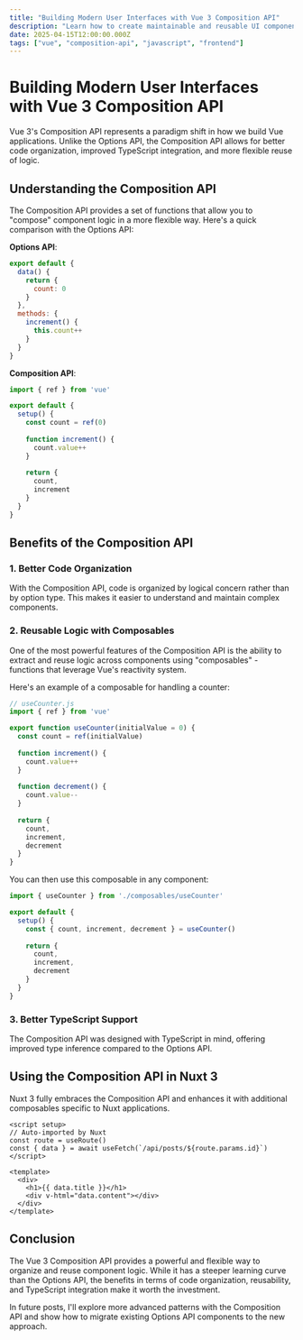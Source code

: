 ```yaml
---
title: "Building Modern User Interfaces with Vue 3 Composition API"
description: "Learn how to create maintainable and reusable UI components with Vue 3's Composition API"
date: 2025-04-15T12:00:00.000Z
tags: ["vue", "composition-api", "javascript", "frontend"]
---
```


# Building Modern User Interfaces with Vue 3 Composition API

Vue 3's Composition API represents a paradigm shift in how we build Vue applications. Unlike the Options API, the Composition API allows for better code organization, improved TypeScript integration, and more flexible reuse of logic.

## Understanding the Composition API

The Composition API provides a set of functions that allow you to "compose" component logic in a more flexible way. Here's a quick comparison with the Options API:

**Options API**:
```js
export default {
  data() {
    return {
      count: 0
    }
  },
  methods: {
    increment() {
      this.count++
    }
  }
}
```

**Composition API**:
```js
import { ref } from 'vue'

export default {
  setup() {
    const count = ref(0)
    
    function increment() {
      count.value++
    }
    
    return {
      count,
      increment
    }
  }
}
```

## Benefits of the Composition API

### 1. Better Code Organization

With the Composition API, code is organized by logical concern rather than by option type. This makes it easier to understand and maintain complex components.

### 2. Reusable Logic with Composables

One of the most powerful features of the Composition API is the ability to extract and reuse logic across components using "composables" - functions that leverage Vue's reactivity system.

Here's an example of a composable for handling a counter:

```js
// useCounter.js
import { ref } from 'vue'

export function useCounter(initialValue = 0) {
  const count = ref(initialValue)
  
  function increment() {
    count.value++
  }
  
  function decrement() {
    count.value--
  }
  
  return {
    count,
    increment,
    decrement
  }
}
```

You can then use this composable in any component:

```js
import { useCounter } from './composables/useCounter'

export default {
  setup() {
    const { count, increment, decrement } = useCounter()
    
    return {
      count,
      increment,
      decrement
    }
  }
}
```

### 3. Better TypeScript Support

The Composition API was designed with TypeScript in mind, offering improved type inference compared to the Options API.

## Using the Composition API in Nuxt 3

Nuxt 3 fully embraces the Composition API and enhances it with additional composables specific to Nuxt applications.

```vue
<script setup>
// Auto-imported by Nuxt
const route = useRoute()
const { data } = await useFetch(`/api/posts/${route.params.id}`)
</script>

<template>
  <div>
    <h1>{{ data.title }}</h1>
    <div v-html="data.content"></div>
  </div>
</template>
```

## Conclusion

The Vue 3 Composition API provides a powerful and flexible way to organize and reuse component logic. While it has a steeper learning curve than the Options API, the benefits in terms of code organization, reusability, and TypeScript integration make it worth the investment.

In future posts, I'll explore more advanced patterns with the Composition API and show how to migrate existing Options API components to the new approach.